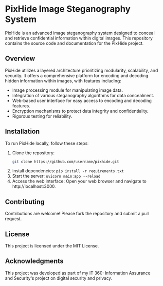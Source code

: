 # PixHide Image Steganography System

PixHide is an advanced image steganography system designed to conceal and retrieve confidential information within digital images. This repository contains the source code and documentation for the PixHide project.

## Overview

PixHide utilizes a layered architecture prioritizing modularity, scalability, and security. It offers a comprehensive platform for encoding and decoding hidden information within images, with features including:

- Image processing module for manipulating image data.
- Integration of various steganography algorithms for data concealment.
- Web-based user interface for easy access to encoding and decoding features.
- Encryption mechanisms to protect data integrity and confidentiality.
- Rigorous testing for reliability.

## Installation

To run PixHide locally, follow these steps:

1. Clone the repository:
   ```bash
   git clone https://github.com/username/pixhide.git
2. Install dependencies:
   ```pip install -r requirements.txt```
3. Start the server:
   ```uvicorn main:app --reload ```
4. Access the web interface:
   Open your web browser and navigate to http://localhost:3000.

## Contributing
Contributions are welcome! Please fork the repository and submit a pull request.

## License
This project is licensed under the MIT License.

## Acknowledgments
This project was developed as part of my IT 360: Information Assurance and Security's project on digital security and privacy.
